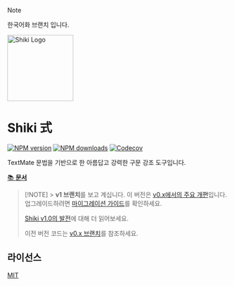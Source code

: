 > [!note]
> 한국어화 브랜치 입니다.

<img src="https://raw.githubusercontent.com/xiyo/shiki/translate-ko/docs/public/logo.svg" width="150" alt="Shiki Logo" />

# Shiki 式

[![NPM version](https://img.shields.io/npm/v/shiki?color=32A9C3&labelColor=1B3C4A&label=npm)](https://www.npmjs.com/package/shiki)
[![NPM downloads](https://img.shields.io/npm/dm/shiki?color=32A9C3&labelColor=1B3C4A&label=downloads)](https://www.npmjs.com/package/shiki)
[![Codecov](https://img.shields.io/codecov/c/github/shikijs/shiki?token=1uJYfXgZG3&style=flat&labelColor=1B3C4A&color=32A9C3&precision=1)](https://app.codecov.io/gh/shikijs/shiki/tree)

TextMate 문법을 기반으로 한 아름답고 강력한 구문 강조 도구입니다.

[📚 **문서**](https://shiki.xiyo.dev)

> [!NOTE] > **v1 브랜치**를 보고 계십니다. 이 버전은 [v0.x에서의 주요 개편](https://github.com/shikijs/shiki/releases/tag/v1.0.0)입니다. 업그레이드하려면 [마이그레이션 가이드](https://shiki.xiyo.dev/guide/migrate#migrate-from-v0-14)를 확인하세요.
>
> [Shiki v1.0의 발전](https://nuxt.com/blog/shiki-v1)에 대해 더 읽어보세요.
>
> 이전 버전 코드는 [v0.x 브랜치](https://github.com/shikijs/shiki/tree/v0)를 참조하세요.

## 라이선스

[MIT](./LICENSE)
